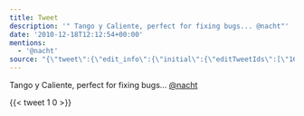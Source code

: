 ```yaml
---
title: Tweet
description: '" Tango y Caliente, perfect for fixing bugs... @nacht"'
date: '2010-12-18T12:12:54+00:00'
mentions:
  - '@nacht'
source: "{\"tweet\":{\"edit_info\":{\"initial\":{\"editTweetIds\":[\"16100842872508416\"],\"editableUntil\":\"2010-12-18T13:01:54.737Z\",\"editsRemaining\":\"5\",\"isEditEligible\":true}},\"retweeted\":false,\"source\":\"<a href=\\\"http://twitter.com\\\" rel=\\\"nofollow\\\">Twitter Web Client</a>\",\"entities\":{\"hashtags\":[],\"symbols\":[],\"user_mentions\":[{\"name\":\"✠ Cat Le-Huy ✠ \U0001F1EA\U0001F1FA\U0001F1EB\U0001F1F7\U0001F1EC\U0001F1E7\U0001F1E9\U0001F1EA\",\"screen_name\":\"nacht\",\"indices\":[\"117\",\"123\"],\"id_str\":\"808302\",\"id\":\"808302\"}],\"urls\":[]},\"display_text_range\":[\"0\",\"123\"],\"favorite_count\":\"1\",\"id_str\":\"16100842872508416\",\"truncated\":false,\"retweet_count\":\"0\",\"id\":\"16100842872508416\",\"created_at\":\"Sat Dec 18 12:01:54 +0000 2010\",\"favorited\":false,\"full_text\":\"http://open.spotify.com/user/toychicken/playlist/4baT9EmstFhiogVqmcrR1N Tango y Caliente, perfect for fixing bugs... @nacht\",\"lang\":\"en\"}}"
---
```

 Tango y Caliente, perfect for fixing bugs... [@nacht](https://twitter.com/@nacht)
    
{{< tweet 1 0 >}}
    
